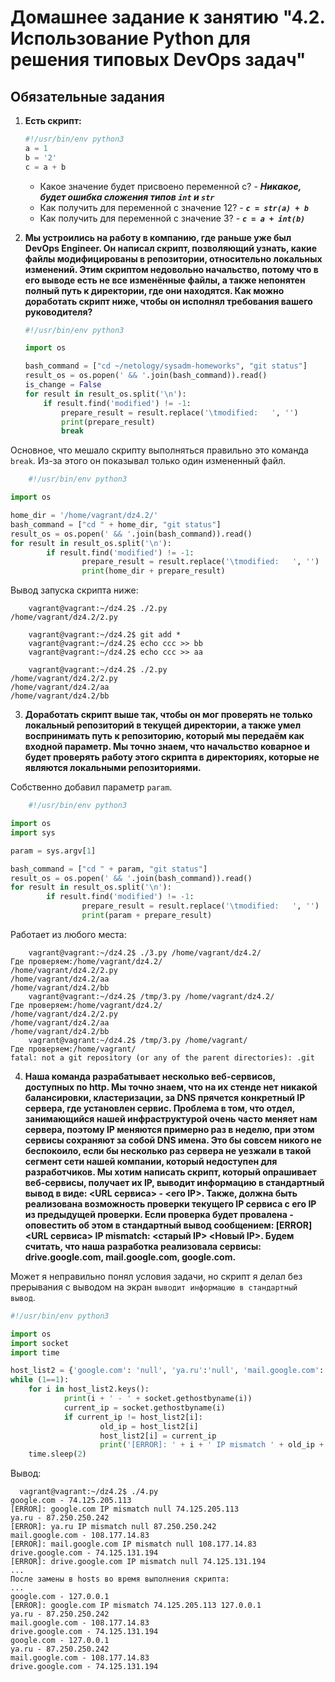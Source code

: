 # Домашнее задание к занятию "4.2. Использование Python для решения типовых DevOps задач"

## Обязательные задания

1. **Есть скрипт:**
	```python
    #!/usr/bin/env python3
	a = 1
	b = '2'
	c = a + b
	```
	* Какое значение будет присвоено переменной c? - ***Никакое, будет ошибка сложения типов `int` и `str`***
	* Как получить для переменной c значение 12? - ***`c = str(a) + b`***
	* Как получить для переменной c значение 3? - ***`c = a + int(b)`***

2. **Мы устроились на работу в компанию, где  раньше уже был DevOps Engineer. Он написал скрипт, позволяющий узнать, какие файлы модифицированы в репозитории, относительно локальных изменений. Этим скриптом недовольно начальство, потому что в его выводе есть не все изменённые файлы, а также непонятен полный путь к директории, где они находятся. Как можно доработать скрипт ниже, чтобы он исполнял требования вашего руководителя?**

	```python
    #!/usr/bin/env python3

    import os

	bash_command = ["cd ~/netology/sysadm-homeworks", "git status"]
	result_os = os.popen(' && '.join(bash_command)).read()
    is_change = False
	for result in result_os.split('\n'):
        if result.find('modified') != -1:
            prepare_result = result.replace('\tmodified:   ', '')
            print(prepare_result)
            break

	```  
 Основное, что мешало скрипту выполняться правильно это команда `break`. Из-за этого он показывал только один измененный файл.  
```python
    #!/usr/bin/env python3

import os

home_dir = '/home/vagrant/dz4.2/'
bash_command = ["cd " + home_dir, "git status"]
result_os = os.popen(' && '.join(bash_command)).read()
for result in result_os.split('\n'):
        if result.find('modified') != -1:
                prepare_result = result.replace('\tmodified:   ', '')
                print(home_dir + prepare_result)

```  
Вывод запуска скрипта ниже:  
```  
 	vagrant@vagrant:~/dz4.2$ ./2.py
/home/vagrant/dz4.2/2.py  
  
	vagrant@vagrant:~/dz4.2$ git add *
	vagrant@vagrant:~/dz4.2$ echo ccc >> bb
	vagrant@vagrant:~/dz4.2$ echo ccc >> aa

	vagrant@vagrant:~/dz4.2$ ./2.py
/home/vagrant/dz4.2/2.py
/home/vagrant/dz4.2/aa
/home/vagrant/dz4.2/bb
  ```

3. **Доработать скрипт выше так, чтобы он мог проверять не только локальный репозиторий в текущей директории, а также умел воспринимать путь к репозиторию, который мы передаём как входной параметр. Мы точно знаем, что начальство коварное и будет проверять работу этого скрипта в директориях, которые не являются локальными репозиториями.**  
  
Собственно добавил параметр `param`.  
```python
    #!/usr/bin/env python3

import os
import sys

param = sys.argv[1]

bash_command = ["cd " + param, "git status"]
result_os = os.popen(' && '.join(bash_command)).read()
for result in result_os.split('\n'):
        if result.find('modified') != -1:
                prepare_result = result.replace('\tmodified:   ', '')
                print(param + prepare_result)
```  
Работает из любого места:
```  
  	vagrant@vagrant:~/dz4.2$ ./3.py /home/vagrant/dz4.2/
Где проверяем:/home/vagrant/dz4.2/
/home/vagrant/dz4.2/2.py
/home/vagrant/dz4.2/aa
/home/vagrant/dz4.2/bb
	vagrant@vagrant:~/dz4.2$ /tmp/3.py /home/vagrant/dz4.2/
Где проверяем:/home/vagrant/dz4.2/
/home/vagrant/dz4.2/2.py
/home/vagrant/dz4.2/aa
/home/vagrant/dz4.2/bb
	vagrant@vagrant:~/dz4.2$ /tmp/3.py /home/vagrant/
Где проверяем:/home/vagrant/
fatal: not a git repository (or any of the parent directories): .git
  ```

4. **Наша команда разрабатывает несколько веб-сервисов, доступных по http. Мы точно знаем, что на их стенде нет никакой балансировки, кластеризации, за DNS прячется конкретный IP сервера, где установлен сервис. Проблема в том, что отдел, занимающийся нашей инфраструктурой очень часто меняет нам сервера, поэтому IP меняются примерно раз в неделю, при этом сервисы сохраняют за собой DNS имена. Это бы совсем никого не беспокоило, если бы несколько раз сервера не уезжали в такой сегмент сети нашей компании, который недоступен для разработчиков. Мы хотим написать скрипт, который опрашивает веб-сервисы, получает их IP, выводит информацию в стандартный вывод в виде: <URL сервиса> - <его IP>. Также, должна быть реализована возможность проверки текущего IP сервиса c его IP из предыдущей проверки. Если проверка будет провалена - оповестить об этом в стандартный вывод сообщением: [ERROR] <URL сервиса> IP mismatch: <старый IP> <Новый IP>. Будем считать, что наша разработка реализовала сервисы: drive.google.com, mail.google.com, google.com.**  
  
Может я неправильно понял условия задачи, но скрипт я делал без прерывания с выводом на экран `выводит информацию в стандартный вывод`.  

```python
#!/usr/bin/env python3

import os
import socket
import time

host_list2 = {'google.com': 'null', 'ya.ru':'null', 'mail.google.com': 'null', 'drive.google.com':'null'}
while (1==1):
    for i in host_list2.keys():
            print(i + ' - ' + socket.gethostbyname(i))
            current_ip = socket.gethostbyname(i)
            if current_ip != host_list2[i]:
                    old_ip = host_list2[i]
                    host_list2[i] = current_ip
                    print('[ERROR]: ' + i + ' IP mismatch ' + old_ip + ' ' + current_ip)
    time.sleep(2)
```
  
Вывод:  
```  
  vagrant@vagrant:~/dz4.2$ ./4.py
google.com - 74.125.205.113
[ERROR]: google.com IP mismatch null 74.125.205.113
ya.ru - 87.250.250.242
[ERROR]: ya.ru IP mismatch null 87.250.250.242
mail.google.com - 108.177.14.83
[ERROR]: mail.google.com IP mismatch null 108.177.14.83
drive.google.com - 74.125.131.194
[ERROR]: drive.google.com IP mismatch null 74.125.131.194 
...  
После замены в hosts во время выполнения скрипта:
...  
google.com - 127.0.0.1
[ERROR]: google.com IP mismatch 74.125.205.113 127.0.0.1
ya.ru - 87.250.250.242
mail.google.com - 108.177.14.83
drive.google.com - 74.125.131.194
google.com - 127.0.0.1
ya.ru - 87.250.250.242
mail.google.com - 108.177.14.83
drive.google.com - 74.125.131.194
  ```
